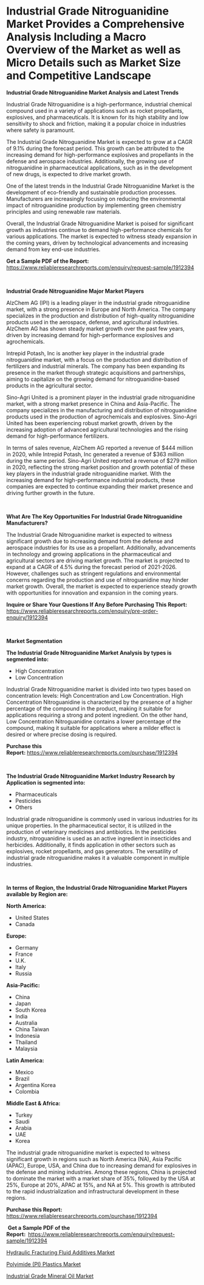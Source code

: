 <p><h1>Industrial Grade Nitroguanidine Market Provides a Comprehensive Analysis Including a Macro Overview of the Market as well as Micro Details such as Market Size and Competitive Landscape</h1></p><p><strong>Industrial Grade Nitroguanidine Market Analysis and Latest Trends</strong></p>
<p><p>Industrial Grade Nitroguanidine is a high-performance, industrial chemical compound used in a variety of applications such as rocket propellants, explosives, and pharmaceuticals. It is known for its high stability and low sensitivity to shock and friction, making it a popular choice in industries where safety is paramount.</p><p>The Industrial Grade Nitroguanidine Market is expected to grow at a CAGR of 9.1% during the forecast period. This growth can be attributed to the increasing demand for high-performance explosives and propellants in the defense and aerospace industries. Additionally, the growing use of nitroguanidine in pharmaceutical applications, such as in the development of new drugs, is expected to drive market growth.</p><p>One of the latest trends in the Industrial Grade Nitroguanidine Market is the development of eco-friendly and sustainable production processes. Manufacturers are increasingly focusing on reducing the environmental impact of nitroguanidine production by implementing green chemistry principles and using renewable raw materials.</p><p>Overall, the Industrial Grade Nitroguanidine Market is poised for significant growth as industries continue to demand high-performance chemicals for various applications. The market is expected to witness steady expansion in the coming years, driven by technological advancements and increasing demand from key end-use industries.</p></p>
<p><strong>Get a Sample PDF of the Report:&nbsp;</strong> <a href="https://www.reliableresearchreports.com/enquiry/request-sample/1912394">https://www.reliableresearchreports.com/enquiry/request-sample/1912394</a></p>
<p>&nbsp;</p>
<p><strong>Industrial Grade Nitroguanidine Major Market Players</strong></p>
<p><p>AlzChem AG (IPI) is a leading player in the industrial grade nitroguanidine market, with a strong presence in Europe and North America. The company specializes in the production and distribution of high-quality nitroguanidine products used in the aerospace, defense, and agricultural industries. AlzChem AG has shown steady market growth over the past few years, driven by increasing demand for high-performance explosives and agrochemicals.</p><p>Intrepid Potash, Inc is another key player in the industrial grade nitroguanidine market, with a focus on the production and distribution of fertilizers and industrial minerals. The company has been expanding its presence in the market through strategic acquisitions and partnerships, aiming to capitalize on the growing demand for nitroguanidine-based products in the agricultural sector.</p><p>Sino-Agri United is a prominent player in the industrial grade nitroguanidine market, with a strong market presence in China and Asia-Pacific. The company specializes in the manufacturing and distribution of nitroguanidine products used in the production of agrochemicals and explosives. Sino-Agri United has been experiencing robust market growth, driven by the increasing adoption of advanced agricultural technologies and the rising demand for high-performance fertilizers.</p><p>In terms of sales revenue, AlzChem AG reported a revenue of $444 million in 2020, while Intrepid Potash, Inc generated a revenue of $363 million during the same period. Sino-Agri United reported a revenue of $279 million in 2020, reflecting the strong market position and growth potential of these key players in the industrial grade nitroguanidine market. With the increasing demand for high-performance industrial products, these companies are expected to continue expanding their market presence and driving further growth in the future.</p></p>
<p>&nbsp;</p>
<p><strong>What Are The Key Opportunities For Industrial Grade Nitroguanidine Manufacturers?</strong></p>
<p><p>The Industrial Grade Nitroguanidine market is expected to witness significant growth due to increasing demand from the defense and aerospace industries for its use as a propellant. Additionally, advancements in technology and growing applications in the pharmaceutical and agricultural sectors are driving market growth. The market is projected to expand at a CAGR of 4.5% during the forecast period of 2021-2026. However, challenges such as stringent regulations and environmental concerns regarding the production and use of nitroguanidine may hinder market growth. Overall, the market is expected to experience steady growth with opportunities for innovation and expansion in the coming years.</p></p>
<p><strong>Inquire or Share Your Questions If Any Before Purchasing This Report:</strong> <a href="https://www.reliableresearchreports.com/enquiry/pre-order-enquiry/1912394">https://www.reliableresearchreports.com/enquiry/pre-order-enquiry/1912394</a></p>
<p>&nbsp;</p>
<p><strong>Market Segmentation</strong></p>
<p><strong>The Industrial Grade Nitroguanidine Market Analysis by types is segmented into:</strong></p>
<p><ul><li>High Concentration</li><li>Low Concentration</li></ul></p>
<p><p>Industrial Grade Nitroguanidine market is divided into two types based on concentration levels: High Concentration and Low Concentration. High Concentration Nitroguanidine is characterized by the presence of a higher percentage of the compound in the product, making it suitable for applications requiring a strong and potent ingredient. On the other hand, Low Concentration Nitroguanidine contains a lower percentage of the compound, making it suitable for applications where a milder effect is desired or where precise dosing is required.</p></p>
<p><strong>Purchase this Report:&nbsp;</strong><a href="https://www.reliableresearchreports.com/purchase/1912394">https://www.reliableresearchreports.com/purchase/1912394</a></p>
<p>&nbsp;</p>
<p><strong>The Industrial Grade Nitroguanidine Market Industry Research by Application is segmented into:</strong></p>
<p><ul><li>Pharmaceuticals</li><li>Pesticides</li><li>Others</li></ul></p>
<p><p>Industrial grade nitroguanidine is commonly used in various industries for its unique properties. In the pharmaceutical sector, it is utilized in the production of veterinary medicines and antibiotics. In the pesticides industry, nitroguanidine is used as an active ingredient in insecticides and herbicides. Additionally, it finds application in other sectors such as explosives, rocket propellants, and gas generators. The versatility of industrial grade nitroguanidine makes it a valuable component in multiple industries.</p></p>
<p>&nbsp;</p>
<p><strong>In terms of Region, the Industrial Grade Nitroguanidine Market Players available by Region are:</strong></p>
<p>
    <p> <strong> North America: </strong>
        <ul>
            <li>United States</li>
            <li>Canada</li>
        </ul>
        </p> 
    <p> <strong> Europe: </strong>
        <ul>
            <li>Germany</li>
            <li>France</li>
            <li>U.K.</li>
            <li>Italy</li>
            <li>Russia</li>
        </ul>
        </p> 
    <p> <strong> Asia-Pacific: </strong>
        <ul>
            <li>China</li>
            <li>Japan</li>
            <li>South Korea</li>
            <li>India</li>
            <li>Australia</li>
            <li>China Taiwan</li>
            <li>Indonesia</li>
            <li>Thailand</li>
            <li>Malaysia</li>
        </ul>
        </p> 
    <p> <strong> Latin America: </strong>
        <ul>
            <li>Mexico</li>
            <li>Brazil</li>
            <li>Argentina Korea</li>
            <li>Colombia</li>
        </ul>
        </p> 
    <p> <strong> Middle East & Africa: </strong>
        <ul>
            <li>Turkey</li>
            <li>Saudi</li>
            <li>Arabia</li>
            <li>UAE</li>
            <li>Korea</li>
        </ul>
    </p>
    </p>
<p><p>The industrial grade nitroguanidine market is expected to witness significant growth in regions such as North America (NA), Asia Pacific (APAC), Europe, USA, and China due to increasing demand for explosives in the defense and mining industries. Among these regions, China is projected to dominate the market with a market share of 35%, followed by the USA at 25%, Europe at 20%, APAC at 15%, and NA at 5%. This growth is attributed to the rapid industrialization and infrastructural development in these regions.</p></p>
<p><strong>Purchase this Report: </strong><a href="https://www.reliableresearchreports.com/purchase/1912394">https://www.reliableresearchreports.com/purchase/1912394</a></p>
<p>&nbsp;<strong>Get a Sample PDF of the Report:&nbsp;&nbsp;</strong><a href="https://www.reliableresearchreports.com/enquiry/request-sample/1912394">https://www.reliableresearchreports.com/enquiry/request-sample/1912394</a></p>
<p><strong></strong></p>
<p><p><a href="https://github.com/dx0328/Market-Research-Report-List-1/blob/main/hydraulic-fracturing-fluid-additives-market.md">Hydraulic Fracturing Fluid Additives Market</a></p><p><a href="https://github.com/juancolorado15/Market-Research-Report-List-1/blob/main/polyimide-pi-plastics-market.md">Polyimide (PI) Plastics Market</a></p><p><a href="https://github.com/Glendatilghmankmgz0rbhwpy/Market-Research-Report-List-1/blob/main/industrial-grade-mineral-oil-market.md">Industrial Grade Mineral Oil Market</a></p></p>